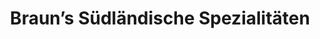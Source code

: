 ---
title: "Braun’s Südländische Spezialitäten"
url: /bonn/brauns-suedlaendische-spezialitaeten/
shop: Feinkost
---